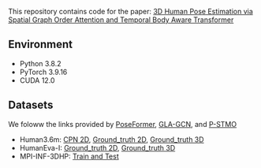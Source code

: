 This repository contains code for the paper:  [3D Human Pose Estimation via Spatial Graph Order
Attention and Temporal Body Aware Transformer
](https://) 

## Environment

* Python 3.8.2
* PyTorch 3.9.16
* CUDA 12.0

## Datasets
We foloww the links provided by [PoseFormer](https://github.com/zczcwh/PoseFormer), [GLA-GCN](https://github.com/bruceyo/GLA-GCN), and [P-STMO](https://github.com/patrick-swk/p-stmo) 
- Human3.6m: [CPN 2D](https://drive.google.com/file/d/1ayw5DI-CwD4XGtAu69bmbKVOteDFJhH5/view), [Ground_truth 2D](https://drive.google.com/file/d/1U0Z85HBXutOXKMNOGks4I1ape8hZsAMl/view), [Ground_truth 3D](https://drive.google.com/file/d/13PgVNC-eDkEFoHDHooUGGmlVmOP-ri09/view)
- HumanEva-I: [Ground_truth 2D](https://drive.google.com/file/d/1UuW6iTdceNvhjEY2rFF9mzW93Fi1gMtz/view),  [Ground_truth 3D](https://drive.google.com/file/d/1CtAJR_wTwfh4rEjQKKmABunkyQrvZ6tu/view)  
- MPI-INF-3DHP: [Train and Test](https://drive.google.com/file/d/11eBe175Rgj6IYrwZwa1oXTOyHPxGuWyi/view) 

